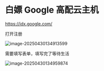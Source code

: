# 白嫖 Google 高配云主机



https://idx.google.com/

打开注册



![image-20250430134913599](https://imgoss.xgss.net/picgo/image-20250430134913599.png?aliyun)



需要填写表单，填写完了等待生活

![image-20250430134959874](https://imgoss.xgss.net/picgo2025/image-20250430134959874.png?aliyun)
